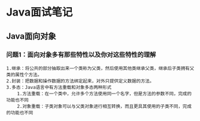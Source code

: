 # Java面试笔记

## Java面向对象

### 问题1：面向对象多有那些特性以及你对这些特性的理解

```text
1.继承：将公共的部分抽取出来一个类称为父类，然后使用其他类继承父类，继承后子类拥有父类的属性个方法。
2.封装：把数据和操作数据的方法绑定起来，对外只提供定义数据的方法。
3.多态：Java语言中有方法重载和对象多态两种形式
	1.方法重载：在一个类中，允许多个方法使用同一个名字，但是方法的参数不同，完成的功能也不同
	2.对象重载：子类对象可以与父类对象进行相互转换，而且更具其使用的子类不同，完成的功能也不同
```

